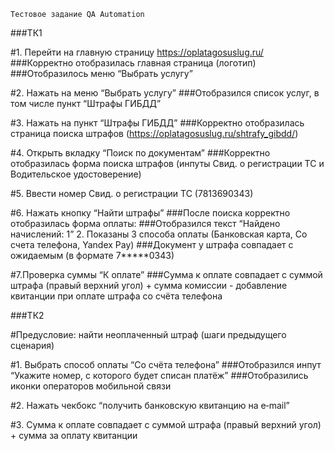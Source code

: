     Тестовое задание QA Automation
###ТК1

#1. Перейти на главную страницу
https://oplatagosuslug.ru/
###Корректно отобразилась главная страница (логотип)
###Отобразилось меню “Выбрать услугу”

#2. Нажать на меню “Выбрать услугу”
###Отобразился список услуг, в том числе пункт “Штрафы ГИБДД”

#3. Нажать на пункт “Штрафы ГИБДД”
###Корректно отобразилась страница поиска штрафов (https://oplatagosuslug.ru/shtrafy_gibdd/)

#4. Открыть вкладку “Поиск по документам”
###Корректно отобразилась форма поиска штрафов (инпуты Свид. о регистрации ТС и Водительское удостоверение)

#5. Ввести номер Свид. о регистрации ТС (7813690343)

#6. Нажать кнопку “Найти штрафы”
###После поиска корректно отобразилась форма оплаты:
###Отобразился текст “Найдено начислений: 1” 2. Показаны 3 способа оплаты (Банковская карта, Со счета телефона, Yandex Pay)
###Документ у штрафа совпадает с ожидаемым (в формате 7*****0343)

#7.Проверка суммы “К оплате”
###Сумма к оплате совпадает с суммой штрафа (правый верхний угол) + сумма комиссии
        - добавление квитанции при оплате штрафа со счёта телефона


###ТК2

#Предусловие: найти неоплаченный штраф (шаги предыдущего сценария)
    
#1. Выбрать способ оплаты “Со счёта телефона”
###Отобразился инпут “Укажите номер, с которого будет списан платёж”
###Отобразились иконки операторов мобильной связи

#2. Нажать чекбокс “получить банковскую квитанцию на e‐mail”

#3. Сумма к оплате совпадает с суммой штрафа (правый верхний угол) + сумма за оплату квитанции
     
